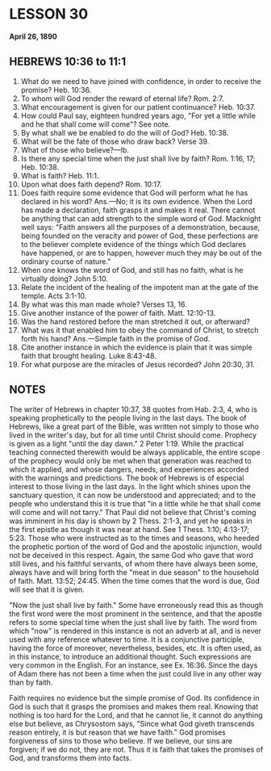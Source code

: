 # LESSON 30
**April 26, 1890**

## HEBREWS 10:36 to 11:1

1. What do we need to have joined with confidence, in order to receive the promise? Heb. 10:36.
2. To whom will God render the reward of eternal life? Rom. 2:7.
3. What encouragement is given for our patient continuance? Heb. 10:37.
4. How could Paul say, eighteen hundred years ago, "For yet a little while and he that shall come will come"? See note.
5. By what shall we be enabled to do the will of God? Heb. 10:38.
6. What will be the fate of those who draw back? Verse 39.
7. What of those who believe?—Ib.
8. Is there any special time when the just shall live by faith? Rom. 1:16, 17; Heb. 10:38.
9. What is faith? Heb. 11:1.
10. Upon what does faith depend? Rom. 10:17.
11. Does faith require some evidence that God will perform what he has declared in his word? Ans.—No; it is its own evidence. When the Lord has made a declaration, faith grasps it and makes it real. There cannot be anything that can add strength to the simple word of God. Macknight well says: "Faith answers all the purposes of a demonstration, because, being founded on the veracity and power of God, these perfections are to the believer complete evidence of the things which God declares have happened, or are to happen, however much they may be out of the ordinary course of nature."
12. When one knows the word of God, and still has no faith, what is he virtually doing? John 5:10.
13. Relate the incident of the healing of the impotent man at the gate of the temple. Acts 3:1-10.
14. By what was this man made whole? Verses 13, 16.
15. Give another instance of the power of faith. Matt. 12:10-13.
16. Was the hand restored before the man stretched it out, or afterward?
17. What was it that enabled him to obey the command of Christ, to stretch forth his hand? Ans.—Simple faith in the promise of God.
18. Cite another instance in which the evidence is plain that it was simple faith that brought healing. Luke 8:43-48.
19. For what purpose are the miracles of Jesus recorded? John 20:30, 31.

## NOTES

The writer of Hebrews in chapter 10:37, 38 quotes from Hab. 2:3, 4, who is speaking prophetically to the people living in the last days. The book of Hebrews, like a great part of the Bible, was written not simply to those who lived in the writer's day, but for all time until Christ should come. Prophecy is given as a light "until the day dawn." 2 Peter 1:19. While the practical teaching connected therewith would be always applicable, the entire scope of the prophecy would only be met when that generation was reached to which it applied, and whose dangers, needs, and experiences accorded with the warnings and predictions. The book of Hebrews is of especial interest to those living in the last days. In the light which shines upon the sanctuary question, it can now be understood and appreciated; and to the people who understand this it is true that "in a little while he that shall come will come and will not tarry." That Paul did not believe that Christ's coming was imminent in his day is shown by 2 Thess. 2:1-3, and yet he speaks in the first epistle as though it was near at hand. See 1 Thess. 1:10; 4:13-17; 5:23. Those who were instructed as to the times and seasons, who heeded the prophetic portion of the word of God and the apostolic injunction, would not be deceived in this respect. Again, the same God who gave that word still lives, and his faithful servants, of whom there have always been some, always have and will bring forth the "meat in due season" to the household of faith. Matt. 13:52; 24:45. When the time comes that the word is due, God will see that it is given.

"Now the just shall live by faith." Some have erroneously read this as though the first word were the most prominent in the sentence, and that the apostle refers to some special time when the just shall live by faith. The word from which "now" is rendered in this instance is not an adverb at all, and is never used with any reference whatever to time. It is a conjunctive participle, having the force of moreover, nevertheless, besides, etc. It is often used, as in this instance, to introduce an additional thought. Such expressions are very common in the English. For an instance, see Ex. 16:36. Since the days of Adam there has not been a time when the just could live in any other way than by faith.

Faith requires no evidence but the simple promise of God. Its confidence in God is such that it grasps the promises and makes them real. Knowing that nothing is too hard for the Lord, and that he cannot lie, it cannot do anything else but believe, as Chrysostom says, "Since what God giveth transcends reason entirely, it is but reason that we have faith." God promises forgiveness of sins to those who believe. If we believe, our sins are forgiven; if we do not, they are not. Thus it is faith that takes the promises of God, and transforms them into facts.